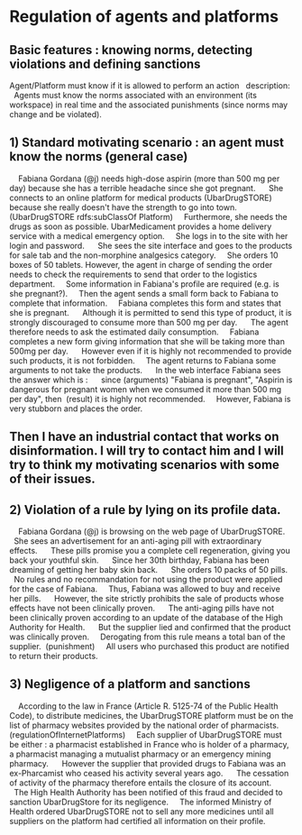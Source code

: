 
# Regulation of agents and platforms

## Basic features : knowing norms, detecting violations and defining sanctions

Agent/Platform must know if it is allowed to perform an action
 
description: 
  Agents must know the norms associated with an environment (its workspace) in real time and the associated punishments (since norms may change and be violated).



## 1) Standard motivating scenario : an agent must know the norms (general case) 

    Fabiana Gordana (@j) needs high-dose aspirin (more than 500 mg per day) because she has a terrible headache since she got pregnant. 
    She connects to an online platform for medical products (UbarDrugSTORE) because she really doesn't have the strength to go into town. (UbarDrugSTORE rdfs:subClassOf Platform)
    Furthermore, she needs the drugs as soon as possible. UbarMedicament provides a home delivery service with a medical emergency option.
    She logs in to the site with her login and password. 
    She sees the site interface and goes to the products for sale tab and the non-morphine analgesics category.
    She orders 10 boxes of 50 tablets. However, the agent in charge of sending the order needs to check the requirements to send that order to the logistics department.
    Some information in Fabiana's profile are required (e.g. is she pregnant?).
    Then the agent sends a small form back to Fabiana to complete that information.
    Fabiana completes this form and states that she is pregnant. 
    Although it is permitted to send this type of product, it is strongly discouraged to consume more than 500 mg per day. 
    The agent therefore needs to ask the estimated daily consumption.
    Fabiana completes a new form giving information that she will be taking more than 500mg per day. 
    However even if it is highly not recommended to provide such products, it is not forbidden.
    The agent returns to Fabiana some arguments to not take the products. 
    In the web interface Fabiana sees the answer which is : 
    since (arguments) "Fabiana is pregnant", "Aspirin is dangerous for pregnant women when we consumed it more than 500 mg per day", then  (result) it is highly not recommended.
    However, Fabiana is very stubborn and places the order.

## Then I have an industrial contact that works on disinformation. I will try to contact him and I will try to think my motivating scenarios with some of their issues. 



## 2) Violation of a rule by lying on its profile data.

    Fabiana Gordana (@j) is browsing on the web page of UbarDrugSTORE.
    She sees an advertisement for an anti-aging pill with extraordinary effects. 
    These pills promise you a complete cell regeneration, giving you back your youthful skin. 
    Since her 30th birthday, Fabiana has been dreaming of getting her baby skin back. 
    She orders 10 packs of 50 pills.
    No rules and no recommandation for not using the product were applied for the case of Fabiana.
    Thus, Fabiana was allowed to buy and receive her pills. 
    However, the site strictly prohibits the sale of products whose effects have not been clinically proven. 
    The anti-aging pills have not been clinically proven according to an update of the database of the High Authority for Health. 
    But the supplier lied and confirmed that the product was clinically proven.
    Derogating from this rule means a total ban of the supplier.  (punishment)
    All users who purchased this product are notified to return their products. 



## 3) Negligence of a platform and sanctions   

    According to the law in France (Article R. 5125-74 of the Public Health Code), to distribute medicines, the UbarDrugSTORE platform must be on the list of pharmacy websites provided by the national order of pharmacists. (regulationOfInternetPlatforms)
    Each supplier of UbarDrugSTORE must be either : a pharmacist established in France who is holder of a pharmacy, a pharmacist managing a mutualist pharmacy or an emergency mining pharmacy. 
    However the supplier that provided drugs to Fabiana was an ex-Pharcamist who ceased his activity several years ago. 
    The cessation of activity of the pharmacy therefore entails the closure of its account. 
    The High Health Authority has been notified of this fraud and decided to sanction UbarDrugStore for its negligence.
    The informed Ministry of Health ordered UbarDrugSTORE not to sell any more medicines until all suppliers on the platform had certified all information on their profile. 
